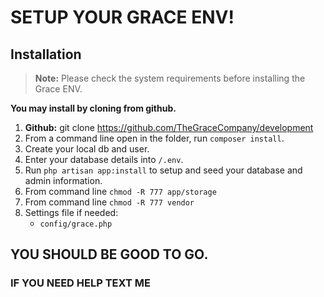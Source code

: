 
# SETUP YOUR GRACE ENV!

## Installation

> **Note:** Please check the system requirements before installing the Grace ENV.

**You may install by cloning from github.**

1. **Github:** git clone https://github.com/TheGraceCompany/development
2. From a command line open in the folder, run `composer install`.
3. Create your local db and user.
4. Enter your database details into `/.env`.
5. Run `php artisan app:install` to setup and seed your database and admin information.
6. From command line `chmod -R 777 app/storage`
7. From command line `chmod -R 777 vendor`
8. Settings file if needed:
    * `config/grace.php`
    
## YOU SHOULD BE GOOD TO GO. 
### IF YOU NEED HELP TEXT ME
 